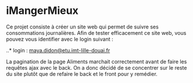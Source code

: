 # iMangerMieux

Ce projet consiste à créer un site web qui permet de suivre ses consommations journalières.
Afin de tester efficacement ce site web, vous pouvez vous identifier avec le login suivant :

..* login : maya.didon@etu.imt-lille-douai.fr

La pagination de la page Aliments marchait correctement avant de faire les requêtes ajax avec le back.
On a donc décidé de se concentrer sur le reste du site plutôt que de refaire le back et le front pour y remédier.